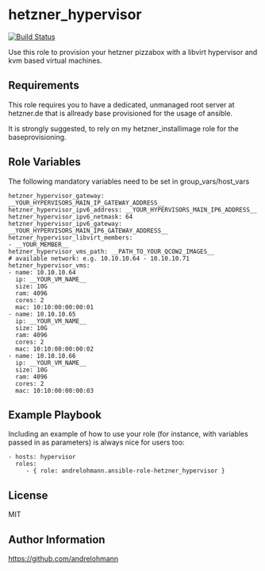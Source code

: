 hetzner_hypervisor
====================

[![Build Status](https://travis-ci.org/andrelohmann/ansible-role-hetzner_hypervisor.svg?branch=master)](https://travis-ci.org/andrelohmann/ansible-role-hetzner_hypervisor)

Use this role to provision your hetzner pizzabox with a libvirt hypervisor and kvm based virtual machines.

Requirements
------------

This role requires you to have a dedicated, unmanaged root server at hetzner.de that is allready base provisioned for the usage of ansible.

It is strongly suggested, to rely on my hetzner_installimage role for the baseprovisioning.

Role Variables
--------------

The following mandatory variables need to be set in group_vars/host_vars

    hetzner_hypervisor_gateway: __YOUR_HYPERVISORS_MAIN_IP_GATEWAY_ADDRESS__
    hetzner_hypervisor_ipv6_address: __YOUR_HYPERVISORS_MAIN_IP6_ADDRESS__
    hetzner_hypervisor_ipv6_netmask: 64
    hetzner_hypervisor_ipv6_gateway: __YOUR_HYPERVISORS_MAIN_IP6_GATEWAY_ADDRESS__
    hetzner_hypervisor_libvirt_members:
    - __YOUR_MEMBER__
    hetzner_hypervisor_vms_path: __PATH_TO_YOUR_QCOW2_IMAGES__
    # available network: e.g. 10.10.10.64 - 10.10.10.71
    hetzner_hypervisor_vms:
    - name: 10.10.10.64
      ip: __YOUR_VM_NAME__
      size: 10G
      ram: 4096
      cores: 2
      mac: 10:10:00:00:00:01
    - name: 10.10.10.65
      ip: __YOUR_VM_NAME__
      size: 10G
      ram: 4096
      cores: 2
      mac: 10:10:00:00:00:02
    - name: 10.10.10.66
      ip: __YOUR_VM_NAME__
      size: 10G
      ram: 4096
      cores: 2
      mac: 10:10:00:00:00:03

Example Playbook
----------------

Including an example of how to use your role (for instance, with variables passed in as parameters) is always nice for users too:

    - hosts: hypervisor
      roles:
         - { role: andrelohmann.ansible-role-hetzner_hypervisor }

License
-------

MIT

Author Information
------------------

https://github.com/andrelohmann
